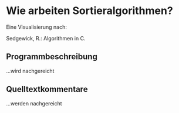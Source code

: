 # Wie arbeiten Sortieralgorithmen?

Eine Visualisierung nach:

Sedgewick, R.: Algorithmen in C.

## Programmbeschreibung

...wird nachgereicht

## Quelltextkommentare

...werden nachgereicht
